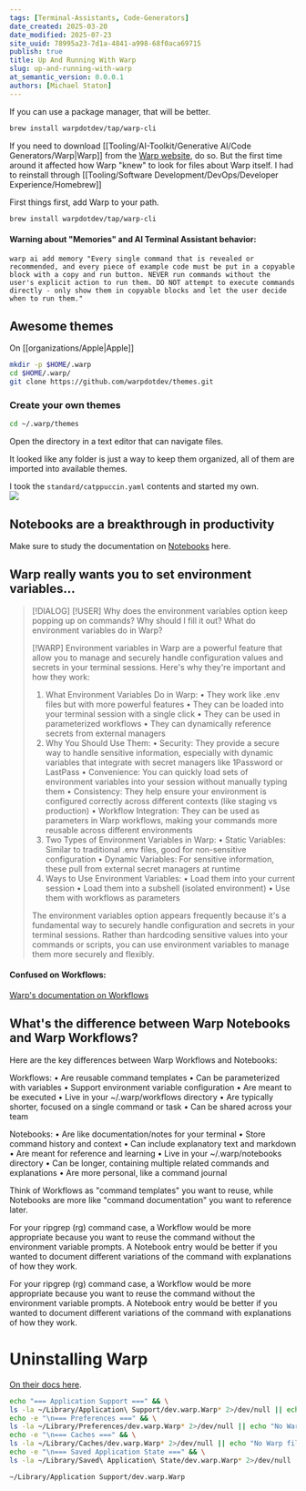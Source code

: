 ```yaml
---
tags: [Terminal-Assistants, Code-Generators]
date_created: 2025-03-20
date_modified: 2025-07-23
site_uuid: 78995a23-7d1a-4841-a998-68f0aca69715
publish: true
title: Up And Running With Warp
slug: up-and-running-with-warp
at_semantic_version: 0.0.0.1
authors: [Michael Staton]
---
```

If you can use a package manager, that will be better. 
```bash
brew install warpdotdev/tap/warp-cli
```

If you need to download [[Tooling/AI-Toolkit/Generative AI/Code Generators/Warp|Warp]] from the [Warp website](https://docs.warp.dev/), do so. But the first time around it affected how Warp "knew" to look for files about Warp itself. I had to reinstall through [[Tooling/Software Development/DevOps/Developer Experience/Homebrew]]

First things first, add Warp to your path. 
```bash
brew install warpdotdev/tap/warp-cli
```


#### Warning about "Memories" and AI Terminal Assistant behavior:
```
warp ai add memory "Every single command that is revealed or recommended, and every piece of example code must be put in a copyable block with a copy and run button. NEVER run commands without the user's explicit action to run them. DO NOT attempt to execute commands directly - only show them in copyable blocks and let the user decide when to run them."
```

## Awesome themes

On [[organizations/Apple|Apple]]
```bash
mkdir -p $HOME/.warp
cd $HOME/.warp/
git clone https://github.com/warpdotdev/themes.git
```


### Create your own themes
```zsh
cd ~/.warp/themes
```

Open the directory in a text editor that can navigate files.  

It looked like any folder is just a way to keep them organized, all of them are imported into available themes. 

I took the `standard/catppuccin.yaml` contents and started my own.  
![](https://i.imgur.com/8W23vHJ.png)

## Notebooks are a breakthrough in productivity
Make sure to study the documentation on [Notebooks](https://docs.warp.dev/features/warp-drive/notebooks) here.

## Warp really wants you to set environment variables...

> [!DIALOG]
> [!USER] Why does the environment variables option keep popping up on commands?  Why should I fill it out?  What do environment variables do in Warp?
> 
> [!WARP] Environment variables in Warp are a powerful feature that allow you to manage and securely handle configuration values and secrets in your terminal sessions. Here's why they're important and how they work:
> 
> 1. What Environment Variables Do in Warp:
> •  They work like .env files but with more powerful features
> •  They can be loaded into your terminal session with a single click
> •  They can be used in parameterized workflows
> •  They can dynamically reference secrets from external managers
> 2. Why You Should Use Them:
> •  Security: They provide a secure way to handle sensitive information, especially with dynamic variables that integrate with secret managers like 1Password or LastPass
> •  Convenience: You can quickly load sets of environment variables into your session without manually typing them
> •  Consistency: They help ensure your environment is configured correctly across different contexts (like staging vs production)
> •  Workflow Integration: They can be used as parameters in Warp workflows, making your commands more reusable across different environments
> 3. Two Types of Environment Variables in Warp:
> •  Static Variables: Similar to traditional .env files, good for non-sensitive configuration
> •  Dynamic Variables: For sensitive information, these pull from external secret managers at runtime
> 4. Ways to Use Environment Variables:
> •  Load them into your current session
> •  Load them into a subshell (isolated environment)
> •  Use them with workflows as parameters
> 
> The environment variables option appears frequently because it's a fundamental way to securely handle configuration and secrets in your terminal sessions. Rather than hardcoding sensitive values into your commands or scripts, you can use environment variables to manage them more securely and flexibly.

#### Confused on Workflows:
[Warp's documentation on Workflows](https://docs.warp.dev/features/warp-drive/workflows)

## What's the difference between Warp Notebooks and Warp Workflows?
Here are the key differences between Warp Workflows and Notebooks:

Workflows:
•  Are reusable command templates
•  Can be parameterized with variables
•  Support environment variable configuration
•  Are meant to be executed
•  Live in your ~/.warp/workflows directory
•  Are typically shorter, focused on a single command or task
•  Can be shared across your team

Notebooks:
•  Are like documentation/notes for your terminal
•  Store command history and context
•  Can include explanatory text and markdown
•  Are meant for reference and learning
•  Live in your ~/.warp/notebooks directory
•  Can be longer, containing multiple related commands and explanations
•  Are more personal, like a command journal

Think of Workflows as "command templates" you want to reuse, while Notebooks are more like "command documentation" you want to reference later. 

For your ripgrep (rg) command case, a Workflow would be more appropriate because you want to reuse the command without the environment variable prompts. A Notebook entry would be better if you wanted to document different variations of the command with explanations of how they work.

For your ripgrep (rg) command case, a Workflow would be more appropriate because you want to reuse the command without the environment variable prompts. A Notebook entry would be better if you wanted to document different variations of the command with explanations of how they work.

# Uninstalling Warp
[On their docs here](https://docs.warp.dev/help/uninstalling-warp). 

```bash
echo "=== Application Support ===" && \
ls -la ~/Library/Application\ Support/dev.warp.Warp* 2>/dev/null || echo "No Warp files found" && \
echo -e "\n=== Preferences ===" && \
ls -la ~/Library/Preferences/dev.warp.Warp* 2>/dev/null || echo "No Warp files found" && \
echo -e "\n=== Caches ===" && \
ls -la ~/Library/Caches/dev.warp.Warp* 2>/dev/null || echo "No Warp files found" && \
echo -e "\n=== Saved Application State ===" && \
ls -la ~/Library/Saved\ Application\ State/dev.warp.Warp* 2>/dev/null || echo "No Warp files found"
```

 `~/Library/Application Support/dev.warp.Warp`